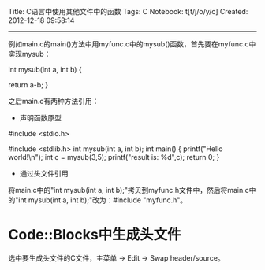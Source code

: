 Title: C语言中使用其他文件中的函数
Tags: C
Notebook: t[t/j/o/y/c]
Created: 2012-12-18 09:58:14

------

例如main.c的main()方法中用myfunc.c中的mysub()函数，首先要在myfunc.c中实现mysub：

 int mysub(int a, int b) {

  return a-b; 
 }

之后main.c有两种方法引用：

 

* 声明函数原型

 #include <stdio.h>

 #include <stdlib.h> 
 int mysub(int a, int b); 
 int main() { 
  printf("Hello world!\n"); 
  int c = mysub(3,5); 
  printf("result is: %d",c); 
  return 0; 
 } 

 

* 通过头文件引用

将main.c中的"int mysub(int a, int b);"拷贝到myfunc.h文件中，然后将main.c中的"int mysub(int a, int b);"改为：#include "myfunc.h"。

 

# Code::Blocks中生成头文件

选中要生成头文件的C文件，主菜单 -> Edit -> Swap header/source。